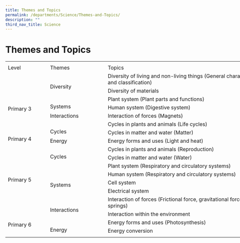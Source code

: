 ```yaml
---
title: Themes and Topics
permalink: /departments/Science/Themes-and-Topics/
description: ""
third_nav_title: Science
---
```

Themes and Topics
=================
<table border="0" cellpadding="0" cellspacing="0" width="848" style="border-collapse:
 collapse;width:637pt"><colgroup><col width="122" style="mso-width-source:userset;mso-width-alt:4461;width:92pt"> <col width="173" style="mso-width-source:userset;mso-width-alt:6326;width:130pt"> <col width="539" style="mso-width-source:userset;mso-width-alt:19712;width:404pt"> <col width="14" style="mso-width-source:userset;mso-width-alt:512;width:11pt"></colgroup><tbody><tr height="7" style="mso-height-source:userset;height:5.25pt"><td height="7" class="xl65" width="122" style="height:5.25pt;width:92pt"><a name="RANGE!C4:F24"></a></td><td width="173" style="width:130pt"></td><td width="539" style="width:404pt"></td><td width="14" style="width:11pt"></td></tr><tr height="21" style="height:15.75pt"><td height="21" class="xl66" style="height:15.75pt">Level</td><td class="xl66" style="border-left:none;box-sizing: border-box;overflow-wrap: break-word;
  border-image: initial">Themes</td><td class="xl68" style="border-left:none;box-sizing: border-box;overflow-wrap: break-word;
  border-image: initial">Topics</td><td style="box-sizing: border-box;overflow-wrap: break-word;border-image: initial"></td></tr><tr height="21" style="height:15.75pt;box-sizing: border-box;border-color:var(--chakra-colors-gray-200);
  overflow-wrap: break-word"><td rowspan="5" height="105" class="xl69" width="122" style="height:78.75pt;
  width:92pt;box-sizing: border-box;overflow-wrap: break-word;border-image: initial">
<br><br><br><br>Primary 3</td><td rowspan="2" class="xl70" style="box-sizing: border-box;overflow-wrap: break-word;
  border-image: initial">
<br>Diversity</td><td class="xl67" style="border-top:none;box-sizing: border-box;overflow-wrap: break-word;
  border-image: initial">Diversity of living and non-living things (General characteristics and classification)</td><td style="box-sizing: border-box;overflow-wrap: break-word;border-image: initial"></td></tr><tr height="21" style="height:15.75pt"><td height="21" class="xl67" style="height:15.75pt;border-top:none">Diversity of materials</td><td style="box-sizing: border-box;overflow-wrap: break-word;border-image: initial"></td></tr><tr height="21" style="height:15.75pt"><td rowspan="2" height="42" class="xl70" style="height:31.5pt">
<br>Systems</td><td class="xl67" style="border-top:none;box-sizing: border-box;overflow-wrap: break-word;
  border-image: initial">Plant system (Plant parts and functions)</td><td style="box-sizing: border-box;overflow-wrap: break-word;border-image: initial"></td></tr><tr height="21" style="height:15.75pt"><td height="21" class="xl67" style="height:15.75pt;border-top:none">Human system (Digestive system)</td><td style="box-sizing: border-box;overflow-wrap: break-word;border-image: initial"></td></tr><tr height="21" style="height:15.75pt"><td height="21" class="xl70" style="height:15.75pt">Interactions</td><td class="xl67" style="border-top:none;box-sizing: border-box;overflow-wrap: break-word;
  border-image: initial">Interaction of forces (Magnets)</td><td style="box-sizing: border-box;overflow-wrap: break-word;border-image: initial"></td></tr><tr height="21" style="height:15.75pt;box-sizing: border-box;border-color:var(--chakra-colors-gray-200);
  overflow-wrap: break-word"><td rowspan="3" height="63" class="xl69" width="122" style="height:47.25pt;
  width:92pt;box-sizing: border-box;overflow-wrap: break-word;border-image: initial">
<br><br>Primary 4</td><td rowspan="2" class="xl69" width="173" style="width:130pt;box-sizing: border-box;
  overflow-wrap: break-word;border-image: initial">
<br>Cycles</td><td class="xl67" style="border-top:none;box-sizing: border-box;overflow-wrap: break-word;
  border-image: initial">Cycles in plants and animals (Life cycles)</td><td style="box-sizing: border-box;overflow-wrap: break-word;border-image: initial"></td></tr><tr height="21" style="height:15.75pt"><td height="21" class="xl67" style="height:15.75pt;border-top:none">Cycles in matter and water (Matter)</td><td style="box-sizing: border-box;overflow-wrap: break-word;border-image: initial"></td></tr><tr height="21" style="height:15.75pt"><td height="21" class="xl71" width="173" style="height:15.75pt;width:130pt">Energy</td><td class="xl67" style="border-top:none;box-sizing: border-box;overflow-wrap: break-word;
  border-image: initial">Energy forms and uses (Light and heat)</td><td style="box-sizing: border-box;overflow-wrap: break-word;border-image: initial"></td></tr><tr height="21" style="height:15.75pt;box-sizing: border-box;border-color:var(--chakra-colors-gray-200);
  overflow-wrap: break-word"><td rowspan="6" height="126" class="xl69" width="122" style="height:94.5pt;
  width:92pt;box-sizing: border-box;overflow-wrap: break-word;border-image: initial">
<br><br><br>Primary 5</td><td rowspan="2" class="xl69" width="173" style="width:130pt;box-sizing: border-box;
  overflow-wrap: break-word;border-image: initial">
<br>Cycles</td><td class="xl67" style="border-top:none;box-sizing: border-box;overflow-wrap: break-word;
  border-image: initial">Cycles in plants and animals (Reproduction)</td><td style="box-sizing: border-box;overflow-wrap: break-word;border-image: initial"></td></tr><tr height="21" style="height:15.75pt"><td height="21" class="xl67" style="height:15.75pt;border-top:none">Cycles in matter and water (Water)</td><td style="box-sizing: border-box;overflow-wrap: break-word;border-image: initial"></td></tr><tr height="21" style="height:15.75pt"><td rowspan="4" height="84" class="xl69" width="173" style="height:63.0pt;width:130pt">
<br><br>Systems</td><td class="xl67" style="border-top:none;box-sizing: border-box;overflow-wrap: break-word;
  border-image: initial">Plant system (Respiratory and circulatory systems)</td><td style="box-sizing: border-box;overflow-wrap: break-word;border-image: initial"></td></tr><tr height="21" style="height:15.75pt"><td height="21" class="xl67" style="height:15.75pt;border-top:none">Human system (Respiratory and circulatory systems)</td><td style="box-sizing: border-box;overflow-wrap: break-word;border-image: initial"></td></tr><tr height="21" style="height:15.75pt"><td height="21" class="xl67" style="height:15.75pt;border-top:none">Cell system</td><td style="box-sizing: border-box;overflow-wrap: break-word;border-image: initial"></td></tr><tr height="21" style="height:15.75pt"><td height="21" class="xl67" style="height:15.75pt;border-top:none">Electrical system</td><td style="box-sizing: border-box;overflow-wrap: break-word;border-image: initial"></td></tr><tr height="21" style="height:15.75pt;box-sizing: border-box;border-color:var(--chakra-colors-gray-200);
  overflow-wrap: break-word"><td rowspan="4" height="84" class="xl69" width="122" style="height:63.0pt;width:92pt;
  box-sizing: border-box;overflow-wrap: break-word;border-image: initial">
<br><br><br>Primary 6</td><td rowspan="2" class="xl69" width="173" style="width:130pt;box-sizing: border-box;
  overflow-wrap: break-word;border-image: initial">
<br>Interactions</td><td class="xl67" style="border-top:none;box-sizing: border-box;overflow-wrap: break-word;
  border-image: initial">Interaction of forces (Frictional force, gravitational force, force in springs)</td><td style="box-sizing: border-box;overflow-wrap: break-word;border-image: initial"></td></tr><tr height="21" style="height:15.75pt"><td height="21" class="xl67" style="height:15.75pt;border-top:none">Interaction within the environment</td><td style="box-sizing: border-box;overflow-wrap: break-word;border-image: initial"></td></tr><tr height="21" style="height:15.75pt"><td rowspan="2" height="42" class="xl69" width="173" style="height:31.5pt;width:130pt">
<br>Energy</td><td class="xl67" style="border-top:none;box-sizing: border-box;overflow-wrap: break-word;
  border-image: initial">Energy forms and uses (Photosynthesis)</td><td style="box-sizing: border-box;overflow-wrap: break-word;border-image: initial"></td></tr><tr height="21" style="height:15.75pt"><td height="21" class="xl67" style="height:15.75pt;border-top:none">Energy conversion</td><td style="box-sizing: border-box;overflow-wrap: break-word;border-image: initial"></td></tr><tr height="5" style="mso-height-source:userset;height:3.75pt"><td height="5" class="xl65" style="height:3.75pt"></td><td></td><td></td><td></td></tr></tbody></table>
	
	
	